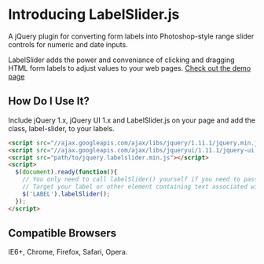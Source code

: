 # Introducing LabelSlider.js
A jQuery plugin for converting form labels into Photoshop-style range slider controls for numeric and date inputs.

LabelSlider adds the power and conveniance of clicking and dragging HTML form labels to adjust values to your web pages.
[Check out the demo page](http://ifugu.github.io/LabelSlider.js/demo.html)

## How Do I Use It?
Include jQuery 1.x, jQuery UI 1.x and LabelSlider.js on your page and add the class, label-slider, to your labels.

```html
<script src="//ajax.googleapis.com/ajax/libs/jquery/1.11.1/jquery.min.js"></script>
<script src="//ajax.googleapis.com/ajax/libs/jqueryui/1.11.1/jquery-ui.min.js"></script>
<script src="path/to/jquery.labelslider.min.js"></script>
<script>
  $(document).ready(function(){
    // You only need to call labelSlider() yourself if you need to pass options and/or select elements instead of adding the standard .label-silder class.
    // Target your label or other element containing text associated with your input
    $('LABEL').labelSlider();
  });
</script>
```

## Compatible Browsers

IE6+, Chrome, Firefox, Safari, Opera.
